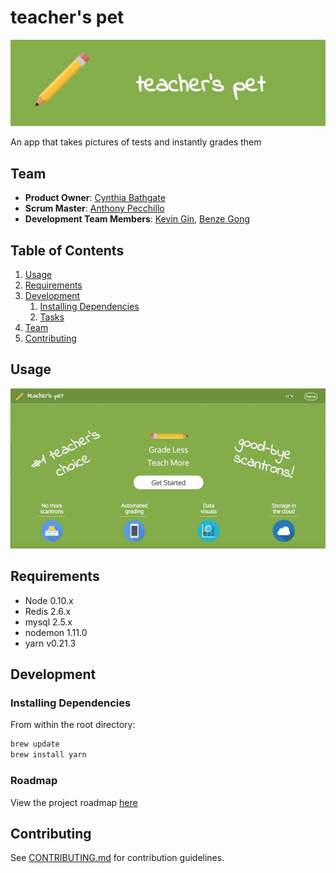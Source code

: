 # teacher's pet

![teacher's pet logo](/src/client/assets/readme-logo.jpg)

An app that takes pictures of tests and instantly grades them

## Team

  - __Product Owner__: [Cynthia Bathgate](https://github.com/cbathgate)
  - __Scrum Master__: [Anthony Pecchillo](https://github.com/anthonypecchillo)
  - __Development Team Members__: [Kevin Gin](https://github.com/KevinGin), [Benze Gong](https://github.com/benzeg)

## Table of Contents

1. [Usage](#Usage)
1. [Requirements](#requirements)
1. [Development](#development)
    1. [Installing Dependencies](#installing-dependencies)
    1. [Tasks](#tasks)
1. [Team](#team)
1. [Contributing](#contributing)

## Usage

![Gif showing product runthrough](/src/client/assets/hobbits.gif?raw=true "Optional Title")

## Requirements

- Node 0.10.x
- Redis 2.6.x
- mysql 2.5.x
- nodemon 1.11.0
- yarn v0.21.3

## Development

### Installing Dependencies

From within the root directory:

```sh
brew update
brew install yarn
```

### Roadmap

View the project roadmap [here](https://github.com/Hobbits52/ComputerVision/issues)


## Contributing

See [CONTRIBUTING.md](CONTRIBUTING.md) for contribution guidelines.
